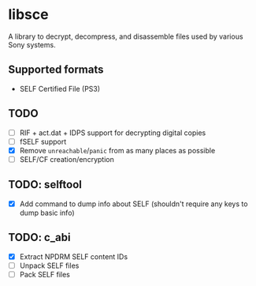 # libsce

A library to decrypt, decompress, and disassemble files used by various Sony systems.

## Supported formats

- SELF Certified File (PS3)

## TODO

- [ ] RIF + act.dat + IDPS support for decrypting digital copies
- [ ] fSELF support
- [x] Remove `unreachable`/`panic` from as many places as possible
- [ ] SELF/CF creation/encryption

## TODO: selftool

- [x] Add command to dump info about SELF (shouldn't require any keys to dump basic info)

## TODO: c_abi

- [x] Extract NPDRM SELF content IDs
- [ ] Unpack SELF files
- [ ] Pack SELF files
